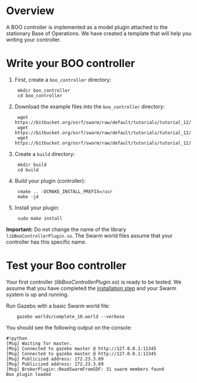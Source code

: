 # Overview

A BOO controller is implemented as a model plugin attached to the stationary Base of Operations. We have created a template that will help you writing your controller.

# Write your BOO controller

1. First, create a `boo_controller` directory:

        mkdir boo_controller
        cd boo_controller

1. Download the example files into the `boo_controller` directory:

        wget https://bitbucket.org/osrf/swarm/raw/default/tutorials/tutorial_12/CMakeLists.txt
        wget https://bitbucket.org/osrf/swarm/raw/default/tutorials/tutorial_12/BooControllerPlugin.hh
        wget https://bitbucket.org/osrf/swarm/raw/default/tutorials/tutorial_12/BooControllerPlugin.cc

1. Create a `build` directory:

        mkdir build
        cd build

1. Build your plugin (controller):

        cmake .. -DCMAKE_INSTALL_PREFIX=/usr
        make -j4

1. Install your plugin:

        sudo make install

**Important:** Do not change the name of the library `libBooControllerPlugin.so`. The Swarm world files assume that your controller has this specific name. 

# Test your Boo controller #

Your first controller (*libBooControllerPlugin.so*) is ready to be tested. We assume that you have completed the [installation step](https://bitbucket.org/osrf/swarm/wiki/Install) and your Swarm system is up and running.

Run Gazebo with a basic Swarm world file:

        gazebo worlds/complete_10.world --verbose

You should see the following output on the console:


```
#!python
[Msg] Waiting for master.
[Msg] Connected to gazebo master @ http://127.0.0.1:11345
[Msg] Connected to gazebo master @ http://127.0.0.1:11345
[Msg] Publicized address: 172.23.3.69
[Msg] Publicized address: 172.23.3.69
[Msg] BrokerPlugin::ReadSwarmFromSDF: 31 swarm members found
Boo plugin loaded
```